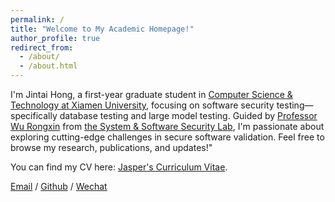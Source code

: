 ```yaml
---
permalink: /
title: "Welcome to My Academic Homepage!"
author_profile: true
redirect_from: 
  - /about/
  - /about.html
---
```

 I'm Jintai Hong, a first-year graduate student in [Computer Science & Technology at Xiamen University](https://informatics.xmu.edu.cn/), focusing on software security testing—specifically database testing and large model testing. Guided by [Professor Wu Rongxin](https://wurongxin1987.github.io/wurongxin.xmu.edu.cn/) from [the System & Software Security Lab](https://s-cube-xmu.github.io/zh/), I'm passionate about exploring cutting-edge challenges in secure software validation. Feel free to browse my research, publications, and updates!"
 
You can find my CV here: [Jasper's Curriculum Vitae](../assets/Curriculum_Vitae.pdf).

[Email](mailto:hongjintai@stu.xmu.edu.cn) / [Github](https://github.com/Jasper0209) / [Wechat](../images/wechat.jpg) 
